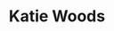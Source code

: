 ---
layout: "team"
title: "Katie Woods"
publish_name: "Katie Woods"
email: "?@?"
bg_image: "images/team/people_background.png"
photo: "/images/team/sood.png"
lab_position: "Undergrad Students"
Description: "Undergrad"
status: "current"
draft: false
social:
type: "member"
---